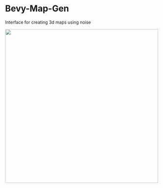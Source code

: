 # Bevy-Map-Gen
Interface for creating 3d maps using noise

<img src="bevy_map.gif" width="500" height="500"/>